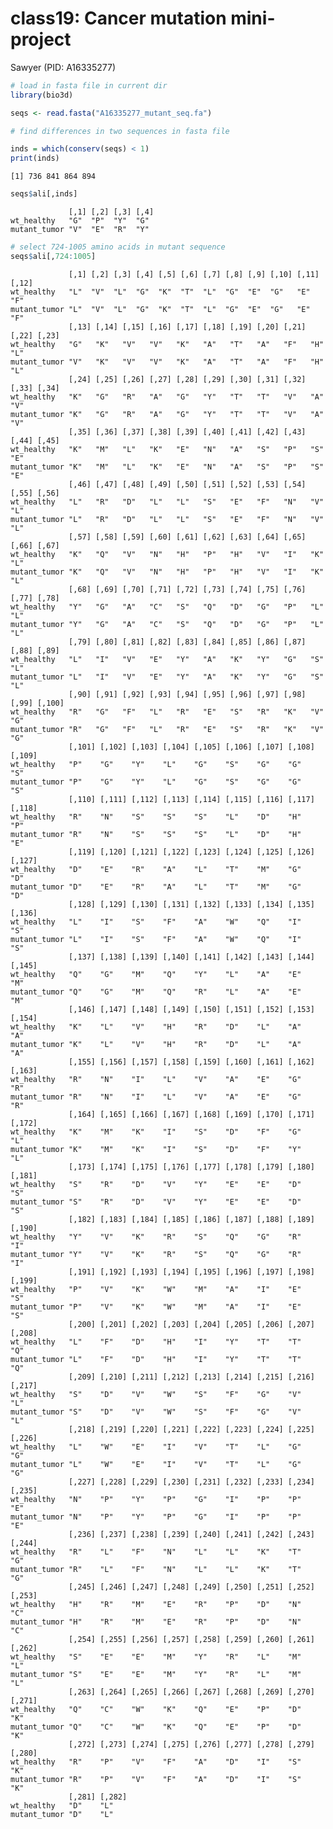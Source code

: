 # class19: Cancer mutation mini-project
Sawyer (PID: A16335277)

``` r
# load in fasta file in current dir
library(bio3d)

seqs <- read.fasta("A16335277_mutant_seq.fa")
```

``` r
# find differences in two sequences in fasta file

inds = which(conserv(seqs) < 1)
print(inds)
```

    [1] 736 841 864 894

``` r
seqs$ali[,inds]
```

                 [,1] [,2] [,3] [,4]
    wt_healthy   "G"  "P"  "Y"  "G" 
    mutant_tumor "V"  "E"  "R"  "Y" 

``` r
# select 724-1005 amino acids in mutant sequence
seqs$ali[,724:1005]
```

                 [,1] [,2] [,3] [,4] [,5] [,6] [,7] [,8] [,9] [,10] [,11] [,12]
    wt_healthy   "L"  "V"  "L"  "G"  "K"  "T"  "L"  "G"  "E"  "G"   "E"   "F"  
    mutant_tumor "L"  "V"  "L"  "G"  "K"  "T"  "L"  "G"  "E"  "G"   "E"   "F"  
                 [,13] [,14] [,15] [,16] [,17] [,18] [,19] [,20] [,21] [,22] [,23]
    wt_healthy   "G"   "K"   "V"   "V"   "K"   "A"   "T"   "A"   "F"   "H"   "L"  
    mutant_tumor "V"   "K"   "V"   "V"   "K"   "A"   "T"   "A"   "F"   "H"   "L"  
                 [,24] [,25] [,26] [,27] [,28] [,29] [,30] [,31] [,32] [,33] [,34]
    wt_healthy   "K"   "G"   "R"   "A"   "G"   "Y"   "T"   "T"   "V"   "A"   "V"  
    mutant_tumor "K"   "G"   "R"   "A"   "G"   "Y"   "T"   "T"   "V"   "A"   "V"  
                 [,35] [,36] [,37] [,38] [,39] [,40] [,41] [,42] [,43] [,44] [,45]
    wt_healthy   "K"   "M"   "L"   "K"   "E"   "N"   "A"   "S"   "P"   "S"   "E"  
    mutant_tumor "K"   "M"   "L"   "K"   "E"   "N"   "A"   "S"   "P"   "S"   "E"  
                 [,46] [,47] [,48] [,49] [,50] [,51] [,52] [,53] [,54] [,55] [,56]
    wt_healthy   "L"   "R"   "D"   "L"   "L"   "S"   "E"   "F"   "N"   "V"   "L"  
    mutant_tumor "L"   "R"   "D"   "L"   "L"   "S"   "E"   "F"   "N"   "V"   "L"  
                 [,57] [,58] [,59] [,60] [,61] [,62] [,63] [,64] [,65] [,66] [,67]
    wt_healthy   "K"   "Q"   "V"   "N"   "H"   "P"   "H"   "V"   "I"   "K"   "L"  
    mutant_tumor "K"   "Q"   "V"   "N"   "H"   "P"   "H"   "V"   "I"   "K"   "L"  
                 [,68] [,69] [,70] [,71] [,72] [,73] [,74] [,75] [,76] [,77] [,78]
    wt_healthy   "Y"   "G"   "A"   "C"   "S"   "Q"   "D"   "G"   "P"   "L"   "L"  
    mutant_tumor "Y"   "G"   "A"   "C"   "S"   "Q"   "D"   "G"   "P"   "L"   "L"  
                 [,79] [,80] [,81] [,82] [,83] [,84] [,85] [,86] [,87] [,88] [,89]
    wt_healthy   "L"   "I"   "V"   "E"   "Y"   "A"   "K"   "Y"   "G"   "S"   "L"  
    mutant_tumor "L"   "I"   "V"   "E"   "Y"   "A"   "K"   "Y"   "G"   "S"   "L"  
                 [,90] [,91] [,92] [,93] [,94] [,95] [,96] [,97] [,98] [,99] [,100]
    wt_healthy   "R"   "G"   "F"   "L"   "R"   "E"   "S"   "R"   "K"   "V"   "G"   
    mutant_tumor "R"   "G"   "F"   "L"   "R"   "E"   "S"   "R"   "K"   "V"   "G"   
                 [,101] [,102] [,103] [,104] [,105] [,106] [,107] [,108] [,109]
    wt_healthy   "P"    "G"    "Y"    "L"    "G"    "S"    "G"    "G"    "S"   
    mutant_tumor "P"    "G"    "Y"    "L"    "G"    "S"    "G"    "G"    "S"   
                 [,110] [,111] [,112] [,113] [,114] [,115] [,116] [,117] [,118]
    wt_healthy   "R"    "N"    "S"    "S"    "S"    "L"    "D"    "H"    "P"   
    mutant_tumor "R"    "N"    "S"    "S"    "S"    "L"    "D"    "H"    "E"   
                 [,119] [,120] [,121] [,122] [,123] [,124] [,125] [,126] [,127]
    wt_healthy   "D"    "E"    "R"    "A"    "L"    "T"    "M"    "G"    "D"   
    mutant_tumor "D"    "E"    "R"    "A"    "L"    "T"    "M"    "G"    "D"   
                 [,128] [,129] [,130] [,131] [,132] [,133] [,134] [,135] [,136]
    wt_healthy   "L"    "I"    "S"    "F"    "A"    "W"    "Q"    "I"    "S"   
    mutant_tumor "L"    "I"    "S"    "F"    "A"    "W"    "Q"    "I"    "S"   
                 [,137] [,138] [,139] [,140] [,141] [,142] [,143] [,144] [,145]
    wt_healthy   "Q"    "G"    "M"    "Q"    "Y"    "L"    "A"    "E"    "M"   
    mutant_tumor "Q"    "G"    "M"    "Q"    "R"    "L"    "A"    "E"    "M"   
                 [,146] [,147] [,148] [,149] [,150] [,151] [,152] [,153] [,154]
    wt_healthy   "K"    "L"    "V"    "H"    "R"    "D"    "L"    "A"    "A"   
    mutant_tumor "K"    "L"    "V"    "H"    "R"    "D"    "L"    "A"    "A"   
                 [,155] [,156] [,157] [,158] [,159] [,160] [,161] [,162] [,163]
    wt_healthy   "R"    "N"    "I"    "L"    "V"    "A"    "E"    "G"    "R"   
    mutant_tumor "R"    "N"    "I"    "L"    "V"    "A"    "E"    "G"    "R"   
                 [,164] [,165] [,166] [,167] [,168] [,169] [,170] [,171] [,172]
    wt_healthy   "K"    "M"    "K"    "I"    "S"    "D"    "F"    "G"    "L"   
    mutant_tumor "K"    "M"    "K"    "I"    "S"    "D"    "F"    "Y"    "L"   
                 [,173] [,174] [,175] [,176] [,177] [,178] [,179] [,180] [,181]
    wt_healthy   "S"    "R"    "D"    "V"    "Y"    "E"    "E"    "D"    "S"   
    mutant_tumor "S"    "R"    "D"    "V"    "Y"    "E"    "E"    "D"    "S"   
                 [,182] [,183] [,184] [,185] [,186] [,187] [,188] [,189] [,190]
    wt_healthy   "Y"    "V"    "K"    "R"    "S"    "Q"    "G"    "R"    "I"   
    mutant_tumor "Y"    "V"    "K"    "R"    "S"    "Q"    "G"    "R"    "I"   
                 [,191] [,192] [,193] [,194] [,195] [,196] [,197] [,198] [,199]
    wt_healthy   "P"    "V"    "K"    "W"    "M"    "A"    "I"    "E"    "S"   
    mutant_tumor "P"    "V"    "K"    "W"    "M"    "A"    "I"    "E"    "S"   
                 [,200] [,201] [,202] [,203] [,204] [,205] [,206] [,207] [,208]
    wt_healthy   "L"    "F"    "D"    "H"    "I"    "Y"    "T"    "T"    "Q"   
    mutant_tumor "L"    "F"    "D"    "H"    "I"    "Y"    "T"    "T"    "Q"   
                 [,209] [,210] [,211] [,212] [,213] [,214] [,215] [,216] [,217]
    wt_healthy   "S"    "D"    "V"    "W"    "S"    "F"    "G"    "V"    "L"   
    mutant_tumor "S"    "D"    "V"    "W"    "S"    "F"    "G"    "V"    "L"   
                 [,218] [,219] [,220] [,221] [,222] [,223] [,224] [,225] [,226]
    wt_healthy   "L"    "W"    "E"    "I"    "V"    "T"    "L"    "G"    "G"   
    mutant_tumor "L"    "W"    "E"    "I"    "V"    "T"    "L"    "G"    "G"   
                 [,227] [,228] [,229] [,230] [,231] [,232] [,233] [,234] [,235]
    wt_healthy   "N"    "P"    "Y"    "P"    "G"    "I"    "P"    "P"    "E"   
    mutant_tumor "N"    "P"    "Y"    "P"    "G"    "I"    "P"    "P"    "E"   
                 [,236] [,237] [,238] [,239] [,240] [,241] [,242] [,243] [,244]
    wt_healthy   "R"    "L"    "F"    "N"    "L"    "L"    "K"    "T"    "G"   
    mutant_tumor "R"    "L"    "F"    "N"    "L"    "L"    "K"    "T"    "G"   
                 [,245] [,246] [,247] [,248] [,249] [,250] [,251] [,252] [,253]
    wt_healthy   "H"    "R"    "M"    "E"    "R"    "P"    "D"    "N"    "C"   
    mutant_tumor "H"    "R"    "M"    "E"    "R"    "P"    "D"    "N"    "C"   
                 [,254] [,255] [,256] [,257] [,258] [,259] [,260] [,261] [,262]
    wt_healthy   "S"    "E"    "E"    "M"    "Y"    "R"    "L"    "M"    "L"   
    mutant_tumor "S"    "E"    "E"    "M"    "Y"    "R"    "L"    "M"    "L"   
                 [,263] [,264] [,265] [,266] [,267] [,268] [,269] [,270] [,271]
    wt_healthy   "Q"    "C"    "W"    "K"    "Q"    "E"    "P"    "D"    "K"   
    mutant_tumor "Q"    "C"    "W"    "K"    "Q"    "E"    "P"    "D"    "K"   
                 [,272] [,273] [,274] [,275] [,276] [,277] [,278] [,279] [,280]
    wt_healthy   "R"    "P"    "V"    "F"    "A"    "D"    "I"    "S"    "K"   
    mutant_tumor "R"    "P"    "V"    "F"    "A"    "D"    "I"    "S"    "K"   
                 [,281] [,282]
    wt_healthy   "D"    "L"   
    mutant_tumor "D"    "L"   
